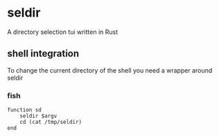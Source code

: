 # seldir
A directory selection tui written in Rust

## shell integration
To change the current directory of the shell you need a wrapper around seldir

### fish
```fish
function sd
    seldir $argv
    cd (cat /tmp/seldir)
end
```

